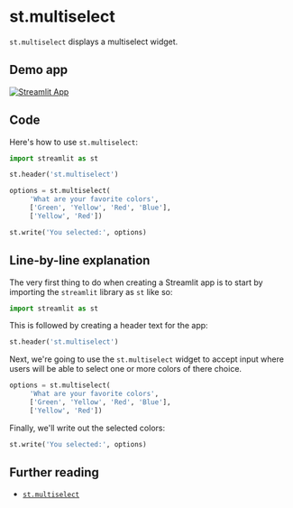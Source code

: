 # st.multiselect

`st.multiselect` displays a multiselect widget.

## Demo app

[![Streamlit App](https://static.streamlit.io/badges/streamlit_badge_black_white.svg)](https://share.streamlit.io/dataprofessor/st.multiselect/)

## Code
Here's how to use `st.multiselect`:
```python
import streamlit as st

st.header('st.multiselect')

options = st.multiselect(
     'What are your favorite colors',
     ['Green', 'Yellow', 'Red', 'Blue'],
     ['Yellow', 'Red'])

st.write('You selected:', options)
```

## Line-by-line explanation
The very first thing to do when creating a Streamlit app is to start by importing the `streamlit` library as `st` like so:
```python
import streamlit as st
```

This is followed by creating a header text for the app:
```python
st.header('st.multiselect')
```

Next, we're going to use the `st.multiselect` widget to accept input where users will be able to select one or more colors of there choice.

```python
options = st.multiselect(
     'What are your favorite colors',
     ['Green', 'Yellow', 'Red', 'Blue'],
     ['Yellow', 'Red'])
```

Finally, we'll write out the selected colors:
```python
st.write('You selected:', options)
```

## Further reading
- [`st.multiselect`](https://docs.streamlit.io/library/api-reference/widgets/st.multiselect)
